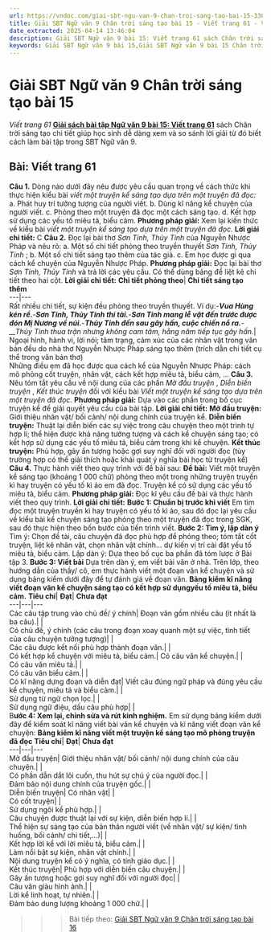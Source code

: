 ```yaml
---
url: https://vndoc.com/giai-sbt-ngu-van-9-chan-troi-sang-tao-bai-15-330284
title: Giải SBT Ngữ văn 9 Chân trời sáng tạo bài 15 - Viết trang 61 - VnDoc.com
date_extracted: 2025-04-14 13:46:04
description: Giải SBT Ngữ văn 9 bài 15: Viết trang 61 sách Chân trời sáng tạo có đáp án chi tiết cho các bạn cùng tham khảo.
keywords: Giải SBT Ngữ văn 9 bài 15,Giải SBT Ngữ văn 9 bài 15 Chân trời sáng tạo,Giải sách bài tập Ngữ văn CTST lớp 9,Ngữ văn lớp 9 Chân trời sáng tạo,giải bài tập ngữ văn lớp 9,bài Viết trang 61,giải SBT ngữ văn 9 CTST trang 61
---
```


# Giải SBT Ngữ văn 9 Chân trời sáng tạo bài 15
 _Viết trang 61_
[**Giải sách bài tập Ngữ văn 9 bài 15: Viết trang 61**](<https://vndoc.com/giai-sbt-ngu-van-9-chan-troi-sang-tao-bai-15-330284>) sách Chân trời sáng tạo chi tiết giúp học sinh dễ dàng xem và so sánh lời giải từ đó biết cách làm bài tập trong SBT Ngữ văn 9.
## Bài: Viết trang 61
**Câu 1.** Dòng nào dưới đây nêu được yêu cầu quan trọng về cách thức khi thực hiện kiểu bài _viết một truyện kể sáng tạo dựa trên một truyện đã đọc:_
a. Phát huy trí tưởng tượng của người viết.
b. Dùng kĩ năng kể chuyện của người viết.
c. Phỏng theo một truyện đã đọc một cách sáng tạo.
d. Kết hợp sử dụng các yếu tố miêu tả, biểu cảm.
**Phương pháp giải:**
Xem lại kiến thức về kiểu bài _viết một truyện kể sáng tạo dựa trên một truyện đã đọc._
**Lời giải chi tiết:**
C
**Câu 2.** Đọc lại bài thơ _Sơn Tinh, Thủy Tinh_ của Nguyễn Nhược Pháp và nêu rõ:
a. Một số chi tiết phỏng theo truyền thuyết _Sơn Tinh, Thủy Tinh_ ;
b. Một số chi tiết sáng tạo thêm của tác giả.
c. Em học được gì qua cách kể chuyện của Nguyễn Nhược Pháp.
**Phương pháp giải:**
Đọc lại bài thơ _Sơn Tinh, Thủy Tinh_ và trả lời các yêu cầu. Có thể dùng bảng để liệt kê chi tiết theo hai cột.
**Lời giải chi tiết:**
**Chi tiết phỏng theo**| **Chi tiết sáng tạo thêm**  
---|---  
Rất nhiều chi tiết, sự kiện đều phỏng theo truyền thuyết. Ví dụ:_-__Vua Hùng kén rể.__-__Sơn Tinh, Thủy Tinh thi tài.__-__Sơn Tinh mang lễ vật đến trước được đón Mị Nương về núi.__-__Thủy Tinh đến sau gây hấn, cuộc chiến nổ ra.__-__Thủy Tinh thua trận nhưng không cam tâm, hằng năm tiếp tục gây hấn._|  Ngoại hình, hành vi, lời nói; tâm trạng, cảm xúc của các nhân vật trong văn bản đều do nhà thơ Nguyễn Nhược Pháp sáng tạo thêm \(trích dẫn chi tiết cụ thể trong văn bản thơ\)  
Những điều em đã học được qua cách kể của Nguyễn Nhược Pháp: cách mô phỏng cốt truyện, nhân vật, cách kết hợp miêu tả, biểu cảm, ...
**Câu 3.** Nêu tóm tắt yêu cầu về nội dung của các phần _Mở đầu truyện_ , _Diễn biến truyện_ , _Kết thúc truyện_ đối với kiểu bài _Viết một truyện kể sáng tạo dựa trên một truyện đã đọc._
**Phương pháp giải:**
Dựa vào các phần trong bố cục truyện kể để giải quyết yêu cầu của bài tập.
**Lời giải chi tiết:**
**Mở đầu truyện:** Giới thiệu nhân vật/ bối cảnh/ nội dung chính của truyện kể.
**Diễn biến truyện:** Thuật lại diễn biến các sự việc trong câu chuyện theo một trình tự hợp lí; thể hiện được khả năng tưởng tượng và cách kể chuyện sáng tạo; có kết hợp sử dụng các yếu tố miêu tả, biểu cảm trong khi kể chuyện.
**Kết thúc truyện:** Phù hợp, gây ấn tượng hoặc gợi suy nghĩ đối với người đọc \(tùy trường hợp có thể giải thích hoặc khái quát ý nghĩa bài học từ truyện kể\)
**Câu 4.** Thực hành viết theo quy trình với đề bài sau:
**Đề bài:**
Viết một truyện kể sáng tạo \(khoảng 1 000 chữ\) phỏng theo một trong những truyện truyền kì hay truyện có yếu tố kì ảo em đã đọc. Truyện kể có sử dụng các yếu tố miêu tả, biểu cảm.
**Phương pháp giải:**
Đọc kĩ yêu cầu đề bài và thực hành viết theo quy trình.
**Lời giải chi tiết:**
**Bước 1: Chuẩn bị trước khi viết**
Em tìm đọc một truyện truyền kì hay truyện có yếu tố kì ảo, sau đó đọc lại yêu cầu về kiểu bài kể chuyện sáng tạo phỏng theo một truyện đã đọc trong SGK, sau đó thực hiện theo bốn bước của tiến trình viết.
**Bước 2: Tìm ý, lập dàn ý**
Tìm ý: Chọn đề tài, câu chuyện đã đọc phù hợp để phỏng theo; tóm tắt cốt truyện, liệt kê nhân vật, chọn nhân vật chính... dự kiến vị trí cài đặt yếu tố miêu tả, biểu cảm.
Lập dàn ý: Dựa theo bố cục ba phần đã tóm lược ở Bài tập 3.
**Bước 3: Viết bài**
Dựa trên dàn ý, em viết bài văn ở nhà. Trên lớp, theo hướng dẫn của thầy/ cô, em thực hành viết một đoạn văn kể chuyện và sử dụng bảng kiểm dưới đây để tự đánh giá về đoạn văn.
**Bảng kiểm kĩ năng viết đoạn văn kể chuyện sáng tạo có kết hợp sử dụng****yếu tố miêu tả, biểu cảm****.**
**Tiêu chí**| **Đạt**| **Chưa đạt**  
---|---|---  
Các câu tập trung vào chủ đề/ ý chính| Đoạn văn gồm nhiều câu \(ít nhất là ba câu\).| |   
Có chủ đề, ý chính \(các câu trong đoạn xoay quanh một sự việc, tình tiết của câu chuyện tưởng tượng\)| |   
Các câu được kết nối phù hợp thành đoạn văn.| |   
Có kết hợp kể chuyện với miêu tả, biểu cảm.| Có câu văn kể chuyện.| |   
Có câu văn miêu tả.| |   
Có câu văn biểu cảm.| |   
Có kĩ năng dựng đoạn và diễn đạt| Viết câu đúng ngữ pháp và đúng yêu cầu kể chuyện, miêu tả và biểu cảm.| |   
Sử dụng từ ngữ chọn lọc.| |   
Sử dụng ngữ điệu, dấu câu phù hợp| |   
B**ước 4: Xem lại, chỉnh sửa và rút kinh nghiệm.**
Em sử dụng bảng kiểm dưới đây để kiểm soát kĩ năng viết bài văn kể chuyện và kĩ năng viết đoạn văn kể chuyện:
**Bảng kiểm kĩ năng viết một truyện kể sáng tạo mô phỏng truyện đã đọc**
**Tiêu chí**| **Đạt**| **Chưa đạt**  
---|---|---  
Mở đầu truyện| Giới thiệu nhân vật/ bối cảnh/ nội dung chính của câu chuyện.| |   
Có phần dẫn dắt lôi cuốn, thu hút sự chú ý của người đọc.| |   
Đảm bảo nội dung chính của truyện gốc.| |   
Diễn biến truyện| Có nhân vật| |   
Có cốt truyện| |   
Sử dụng ngôi kể phù hợp.| |   
Câu chuyện được thuật lại với sự kiện, diễn biến hợp lí.| |   
Thể hiện sự sáng tạo của bản thân người viết \(về nhân vật/ sự kiện/ tình huống, bối cảnh/ chi tiết,…\)| |   
Kết hợp lời kể với lời miêu tả, biểu cảm.| |   
Làm nổi bật sự kiện, nhân vật chính.| |   
Nội dung truyện kể có ý nghĩa, có tính giáo dục.| |   
Kết thúc truyện| Phù hợp với diễn biến câu chuyện.| |   
Gây ấn tượng hoặc gợi suy nghĩ đối với người đọc| |   
Câu văn giàu hình ảnh.| |   
Lời kể linh hoạt, tự nhiên.| |   
Đảm bảo dung lượng khoảng 1 000 chữ.| |   
>>> Bài tiếp theo: [Giải SBT Ngữ văn 9 Chân trời sáng tạo bài 16](<https://vndoc.com/giai-sbt-ngu-van-9-chan-troi-sang-tao-bai-16-330286>)
